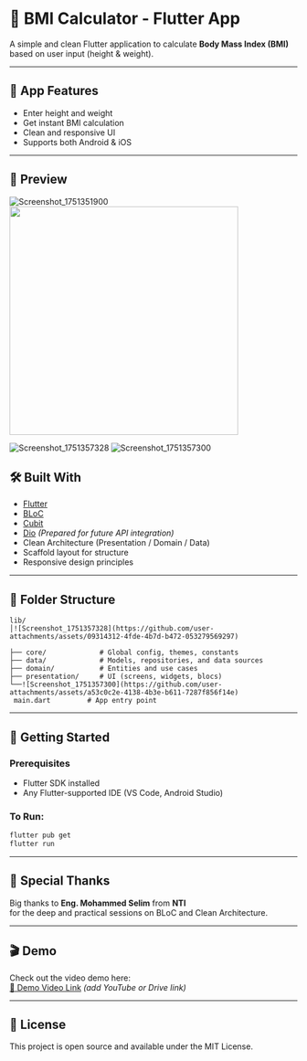 # 🧮 BMI Calculator - Flutter App

A simple and clean Flutter application to calculate **Body Mass Index (BMI)** based on user input (height & weight).

---

## 📱 App Features

- Enter height and weight
- Get instant BMI calculation
- Clean and responsive UI
- Supports both Android & iOS

---

## 📸 Preview


![Screenshot_1751351900]()
<img src="https://github.com/user-attachments/assets/07c8c904-c8f2-4757-9aa1-429af0df0a33?raw=true" width="400"/>

![Screenshot_1751357328](https://github.com/user-attachments/assets/1c49e7c7-9fbf-4651-9c30-743737317e8b)
![Screenshot_1751357300](https://github.com/user-attachments/assets/cdf315f2-9e62-4884-89b0-21e0ad159531)


## 🛠️ Built With

- [Flutter](https://flutter.dev/)
- [BLoC](https://pub.dev/packages/flutter_bloc)
- [Cubit](https://pub.dev/packages/flutter_bloc)
- [Dio](https://pub.dev/packages/dio) *(Prepared for future API integration)*
- Clean Architecture (Presentation / Domain / Data)
- Scaffold layout for structure
- Responsive design principles

---

## 📂 Folder Structure

```
lib/
│![Screenshot_1751357328](https://github.com/user-attachments/assets/09314312-4fde-4b7d-b472-053279569297)

├── core/             # Global config, themes, constants
├── data/             # Models, repositories, and data sources
├── domain/           # Entities and use cases
├── presentation/     # UI (screens, widgets, blocs)
└──![Screenshot_1751357300](https://github.com/user-attachments/assets/a53c0c2e-4138-4b3e-b611-7287f856f14e)
 main.dart         # App entry point
```

---

## 🚀 Getting Started

### Prerequisites

- Flutter SDK installed
- Any Flutter-supported IDE (VS Code, Android Studio)

### To Run:

```bash
flutter pub get
flutter run
```

---

## 🙏 Special Thanks

Big thanks to **Eng. Mohammed Selim** from **NTI**  
for the deep and practical sessions on BLoC and Clean Architecture.

---

## 🎬 Demo

Check out the video demo here:  
[🔗 Demo Video Link](#) *(add YouTube or Drive link)*

---

## 📄 License

This project is open source and available under the MIT License.
